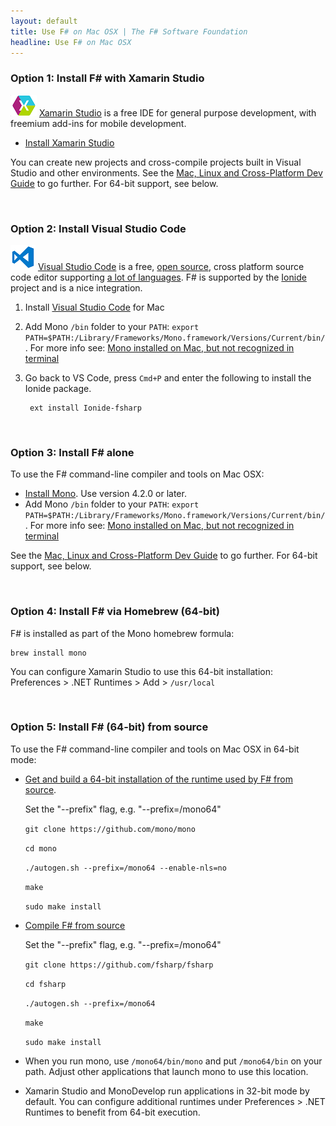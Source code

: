 ```yaml
---
layout: default
title: Use F# on Mac OSX | The F# Software Foundation
headline: Use F# on Mac OSX
---
```


### Option 1: Install F# with Xamarin Studio

![logo](/images/thumbs/xamarin-studio.png)&nbsp;[Xamarin Studio](http://xamarin.com/studio) is a free IDE for general purpose development, with freemium add-ins for mobile development. 

* [Install Xamarin Studio](http://xamarin.com/studio) 

You can create new projects and cross-compile projects built in 
Visual Studio and other environments.
See the [Mac, Linux and Cross-Platform Dev Guide](/guides/mac-linux-cross-platform) to
go further. For 64-bit support, see below.

<br />

### Option 2: Install Visual Studio Code

![logo](/images/thumbs/VSCode.png)&nbsp;[Visual Studio Code](https://code.visualstudio.com) is a free, [open source](https://github.com/microsoft/vscode), cross platform source code editor
supporting [a lot of languages](https://code.visualstudio.com/docs/languages/overview).
F# is supported by the [Ionide](http://ionide.io/) project and is a nice integration.

1. Install [Visual Studio Code](https://code.visualstudio.com/download) for Mac
1. Add Mono `/bin` folder to your `PATH`: `export PATH=$PATH:/Library/Frameworks/Mono.framework/Versions/Current/bin/`. For more info see: [Mono installed on Mac, but not recognized in terminal](http://stackoverflow.com/questions/32542535/mono-installed-on-mac-but-not-recognized-in-terminal)
1. Go back to VS Code, press `Cmd+P` and enter the following to install the Ionide package.

        ext install Ionide-fsharp


<br />

### Option 3: Install F# alone

To use the F# command-line compiler and tools on Mac OSX:

*  [Install Mono](http://www.go-mono.com/mono-downloads/download.html). Use version 4.2.0 or later.
*  Add Mono `/bin` folder to your `PATH`: `export PATH=$PATH:/Library/Frameworks/Mono.framework/Versions/Current/bin/`. For more info see: [Mono installed on Mac, but not recognized in terminal](http://stackoverflow.com/questions/32542535/mono-installed-on-mac-but-not-recognized-in-terminal)

See the [Mac, Linux and Cross-Platform Dev Guide](/guides/mac-linux-cross-platform) to
go further. For 64-bit support, see below.

<br />

### Option 4: Install F# via Homebrew (64-bit)

F# is installed as part of the Mono homebrew formula:

    brew install mono

You can configure Xamarin Studio to use this 64-bit installation: Preferences > .NET Runtimes > Add > ```/usr/local```

<br />

### Option 5: Install F# (64-bit) from source

To use the F# command-line compiler and tools on Mac OSX in 64-bit mode:

* [Get and build a 64-bit installation of the runtime used by F# from source](http://www.mono-project.com/Compiling_Mono_on_OSX). 

  Set the "--prefix" flag, e.g. "--prefix=/mono64"

    ```git clone https://github.com/mono/mono```
    
    ```cd mono```
    
    ```./autogen.sh --prefix=/mono64 --enable-nls=no```
    
    ```make```
    
    ```sudo make install```

* [Compile F# from source](https://github.com/fsharp/fsharp/blob/master/README.md)

  Set the "--prefix" flag, e.g. "--prefix=/mono64"

    ```git clone https://github.com/fsharp/fsharp```
    
    ```cd fsharp```
    
    ```./autogen.sh --prefix=/mono64```
    
    ```make```
    
    ```sudo make install```

* When you run mono, use ```/mono64/bin/mono``` and put ```/mono64/bin``` on your path.  Adjust other applications that launch mono to use this location.

* Xamarin Studio and MonoDevelop run applications in 32-bit mode by default. You can configure additional runtimes under Preferences > .NET Runtimes to benefit from 64-bit execution.

<br />


